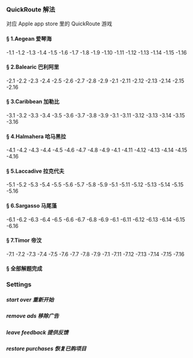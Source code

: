 ### QuickRoute 解法  
对应 Apple app store 里的 QuickRoute 游戏  

 
#### § 1.Aegean 爱琴海

-1.1
[](solving/1.1.svg)
-1.2
[](solving/1.2.svg)
-1.3
[](solving/1.3.svg)
-1.4
[](solving/1.4.svg)
-1.5
[](solving/1.5.svg)
-1.6
[](solving/1.6.svg)
-1.7
[](solving/1.7.svg)
-1.8
[](solving/1.8.svg)
-1.9
[](solving/1.9.svg)
-1.10
[](solving/1.10.svg)
-1.11
[](solving/1.11.svg)
-1.12
[](solving/1.12.svg)
-1.13
[](solving/1.13.svg)
-1.14
[](solving/1.14.svg)
-1.15
[](solving/1.15.svg)
-1.16
[](solving/1.16.svg)

#### § 2.Balearic 巴利阿里

-2.1
[](solving/2.1.svg)
-2.2
[](solving/2.2.svg)
-2.3
[](solving/2.3.svg)
-2.4
[](solving/2.4.svg)
-2.5
[](solving/2.5.svg)
-2.6
[](solving/2.6.svg)
-2.7
[](solving/2.7.svg)
-2.8
[](solving/2.8.svg)
-2.9
[](solving/2.9.svg)
-2.1
[](solving/2.10.svg)
-2.11
[](solving/2.11.svg)
-2.12
[](solving/2.12.svg)
-2.13
[](solving/2.13.svg)
-2.14
[](solving/2.14.svg)
-2.15
[](solving/2.15.svg)
-2.16
[](solving/2.16.svg)

#### § 3.Caribbean 加勒比

-3.1
[](solving/3.1.svg)
-3.2
[](solving/3.2.svg)
-3.3
[](solving/3.3.svg)
-3.4
[](solving/3.4.svg)
-3.5
[](solving/3.5.svg)
-3.6
[](solving/3.6.svg)
-3.7
[](solving/3.7.svg)
-3.8
[](solving/3.8.svg)
-3.9
[](solving/3.9.svg)
-3.1
[](solving/3.10.svg)
-3.11
[](solving/3.11.svg)
-3.12
[](solving/3.12.svg)
-3.13
[](solving/3.13.svg)
-3.14
[](solving/3.14.svg)
-3.15
[](solving/3.15.svg)
-3.16
[](solving/3.16.svg)

#### § 4.Halmahera 哈马黑拉

-4.1
[](solving/4.1.svg)
-4.2
[](solving/4.2.svg)
-4.3
[](solving/4.3.svg)
-4.4
[](solving/4.4.svg)
-4.5
[](solving/4.5.svg)
-4.6
[](solving/4.6.svg)
-4.7
[](solving/4.7.svg)
-4.8
[](solving/4.8.svg)
-4.9
[](solving/4.9.svg)
-4.1
[](solving/4.10.svg)
-4.11
[](solving/4.11.svg)
-4.12
[](solving/4.12.svg)
-4.13
[](solving/4.13.svg)
-4.14
[](solving/4.14.svg)
-4.15
[](solving/4.15.svg)
-4.16
[](solving/4.16.svg)

#### § 5.Laccadive 拉克代夫

-5.1
[](solving/5.1.svg)
-5.2
[](solving/5.2.svg)
-5.3
[](solving/5.3.svg)
-5.4
[](solving/5.4.svg)
-5.5
[](solving/5.5.svg)
-5.6
[](solving/5.6.svg)
-5.7
[](solving/5.7.svg)
-5.8
[](solving/5.8.svg)
-5.9
[](solving/5.9.svg)
-5.1
[](solving/5.10.svg)
-5.11
[](solving/5.11.svg)
-5.12
[](solving/5.12.svg)
-5.13
[](solving/5.13.svg)
-5.14
[](solving/5.14.svg)
-5.15
[](solving/5.15.svg)
-5.16
[](solving/5.16.svg)

#### § 6.Sargasso 马尾藻

-6.1
[](solving/6.1.svg)
-6.2
[](solving/6.2.svg)
-6.3
[](solving/6.3.svg)
-6.4
[](solving/6.4.svg)
-6.5
[](solving/6.5.svg)
-6.6
[](solving/6.6.svg)
-6.7
[](solving/6.7.svg)
-6.8
[](solving/6.8.svg)
-6.9
[](solving/6.9.svg)
-6.1
[](solving/6.10.svg)
-6.11
[](solving/6.11.svg)
-6.12
[](solving/6.12.svg)
-6.13
[](solving/6.13.svg)
-6.14
[](solving/6.14.svg)
-6.15
[](solving/6.15.svg)
-6.16
[](solving/6.16.svg)

#### § 7.Timor 帝汶

-7.1
[](solving/7.1.svg)
-7.2
[](solving/7.2.svg)
-7.3
[](solving/7.3.svg)
-7.4
[](solving/7.4.svg)
-7.5
[](solving/7.5.svg)
-7.6
[](solving/7.6.svg)
-7.7
[](solving/7.7.svg)
-7.8
[](solving/7.8.svg)
-7.9
[](solving/7.9.svg)
-7.1
[](solving/7.10.svg)
-7.11
[](solving/7.11.svg)
-7.12
[](solving/7.12.svg)
-7.13
[](solving/7.13.svg)
-7.14
[](solving/7.14.svg)
-7.15
[](solving/7.15.svg)
-7.16
[](solving/7.16.svg)

#### § 全部解题完成

### Settings  
##### start over 重新开始  
##### remove ads 移除广告  
##### leave feedback 提供反馈  
##### restore purchases 恢复已购项目

